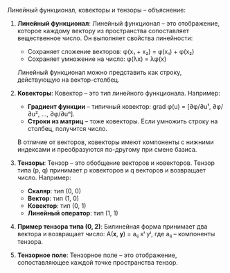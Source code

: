 Линейный функционал, ковекторы и тензоры – объяснение:

1. **Линейный функционал**:
   Линейный функционал – это отображение, которое каждому вектору из пространства сопоставляет вещественное число. Он выполняет свойства линейности:
   - Сохраняет сложение векторов: φ(x₁ + x₂) = φ(x₁) + φ(x₂)
   - Сохраняет умножение на число: φ(λx) = λφ(x)

   Линейный функционал можно представить как строку, действующую на вектор-столбец.

2. **Ковекторы**:
   Ковектор – это тип линейного функционала. Например:
   - **Градиент функции** – типичный ковектор: grad φ(u) = [∂φ/∂u¹, ∂φ/∂u², ..., ∂φ/∂uⁿ].
   - **Строки из матриц** – тоже ковекторы. Если умножить строку на столбец, получится число.

   В отличие от векторов, ковекторы имеют компоненты с нижними индексами и преобразуются по-другому при смене базиса.

3. **Тензоры**:
   Тензор – это обобщение векторов и ковекторов. Тензор типа (p, q) принимает p ковекторов и q векторов и возвращает число. Например:
   - **Скаляр**: тип (0, 0)
   - **Вектор**: тип (1, 0)
   - **Ковектор**: тип (0, 1)
   - **Линейный оператор**: тип (1, 1)

4. **Пример тензора типа (0, 2)**:
   Билинейная форма принимает два вектора и возвращает число:
   A(𝐱, 𝐲) = aᵢⱼ xⁱ yʲ, где aᵢⱼ – компоненты тензора.

5. **Тензорное поле**:
   Тензорное поле – это отображение, сопоставляющее каждой точке пространства тензор.